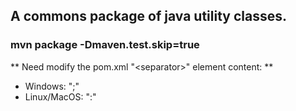 ## A commons package of java utility classes.

### mvn package -Dmaven.test.skip=true

** Need modify the pom.xml "&lt;separator&gt;" element content: **
* Windows: ";"
* Linux/MacOS: ":"
